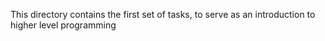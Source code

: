 This directory contains the first set of tasks, to serve as an introduction to higher level programming
